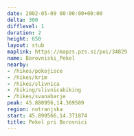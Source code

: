 ```yaml
---
date: 2002-05-09 00:00:00+00:00
delta: 300
difflevel: 1
duration: 2
height: 650
layout: stub
maplink: https://mapzs.pzs.si/poi/34829
name: Borovniski_Pekel
nearby:
- /hikes/pokojisce
- /hikes/krim
- /hikes/slivnica
- /biking/slivnicabiking
- /hikes/svanabarje
peak: 45.880956,14.369589
region: notranjska
start: 45.890566,14.371874
title: Pekel pri Borovnici
---
```

